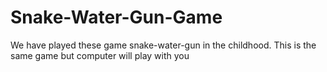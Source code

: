 # Snake-Water-Gun-Game
We have played these game snake-water-gun in the childhood.
This is the same game but computer will play with you

